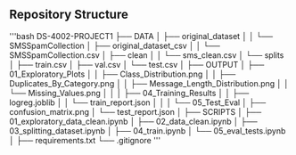 ## Repository Structure

'''bash
DS-4002-PROJECT1
├── DATA
│ ├── original_dataset
│ │ └── SMSSpamCollection
│ ├── original_dataset_csv
│ │ └── SMSSpamCollection.csv
│ ├── clean
│ │ └── sms_clean.csv
│ └── splits
│ ├── train.csv
│ ├── val.csv
│ └── test.csv
│
├── OUTPUT
│ ├── 01_Exploratory_Plots
│ │ ├── Class_Distribution.png
│ │ ├── Duplicates_By_Category.png
│ │ ├── Message_Length_Distribution.png
│ │ └── Missing_Values.png
│ │
│ ├── 04_Training_Results
│ │ ├── logreg.joblib
│ │ └── train_report.json
│ │
│ └── 05_Test_Eval
│ ├── confusion_matrix.png
│ └── test_report.json
│
├── SCRIPTS
│ ├── 01_exploratory_data_clean.ipynb
│ ├── 02_data_clean.ipynb
│ ├── 03_splitting_dataset.ipynb
│ ├── 04_train.ipynb
│ └── 05_eval_tests.ipynb
│
├── requirements.txt
└── .gitignore
'''